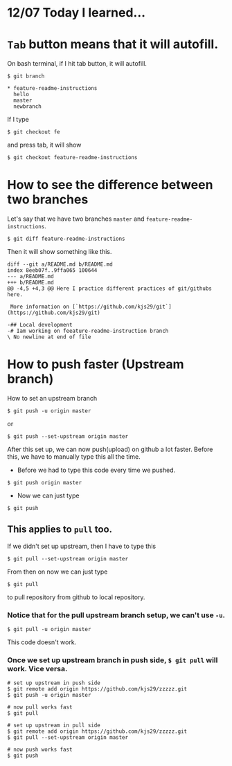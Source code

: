 # 12/07 Today I learned...




# `Tab` button means that it will autofill.

On bash terminal, if I hit tab button, it will autofill.

```
$ git branch
```


```
* feature-readme-instructions
  hello
  master
  newbranch
```

If I type 

```
$ git checkout fe
```

and press tab, it will show

```
$ git checkout feature-readme-instructions 
```


# How to see the difference between two branches

Let's say that we have two branches `master` and `feature-readme-instructions`.

```
$ git diff feature-readme-instructions
```

Then it will show something like this.

```
diff --git a/README.md b/README.md
index 8eeb07f..9ffa065 100644
--- a/README.md
+++ b/README.md
@@ -4,5 +4,3 @@ Here I practice different practices of git/githubs here.

 More information on [`https://github.com/kjs29/git`](https://github.com/kjs29/git)

-## Local development
-# Iam working on feeature-readme-instruction branch
\ No newline at end of file
```


# How to push faster (Upstream branch)

How to set an upstream branch

```
$ git push -u origin master
```

or

```
$ git push --set-upstream origin master
```

After this set up, we can now push(upload) on github a lot faster. Before this, we have to manually type this all the time.

- Before we had to type this code every time we pushed.
```
$ git push origin master
```

- Now we can just type

```
$ git push
```


## This applies to `pull` too.

If we didn't set up upstream, then I have to type this

```
$ git pull --set-upstream origin master
```

From then on now we can just type

```
$ git pull
```

to pull repository from github to local repository.


### Notice that for the pull upstream branch setup, we can't use `-u`.

```
$ git pull -u origin master
```

This code doesn't work.

### Once we set up upstream branch in push side, `$ git pull` will work. Vice versa.

```
# set up upstream in push side
$ git remote add origin https://github.com/kjs29/zzzzz.git
$ git push -u origin master

# now pull works fast
$ git pull
```

```
# set up upstream in pull side
$ git remote add origin https://github.com/kjs29/zzzzz.git
$ git pull --set-upstream origin master

# now push works fast
$ git push
```